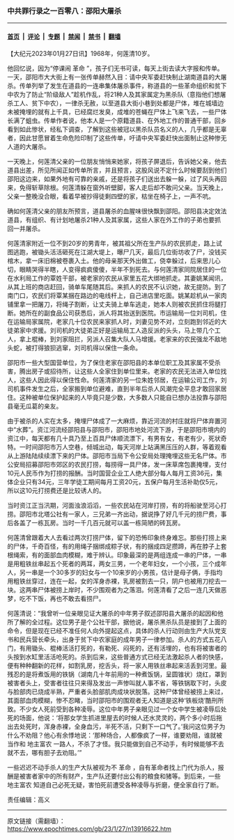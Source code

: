 ### 中共罪行录之一百零八：邵阳大屠杀

---

#### [首页](../../../..?n13916622) &nbsp;|&nbsp; [评论](../../../../../epoch-comment?n13916622) &nbsp;|&nbsp; [专题](../../../../../epoch-special?n13916622) &nbsp;|&nbsp; [禁闻](../../../../../epoch-news?n13916622) &nbsp;|&nbsp; [禁书](../../../../../books?n13916622) &nbsp;|&nbsp; [翻墙](https://github.com/gfw-breaker/nogfw/blob/master/README.md?n13916622)


<div class="post_content" id="artbody" itemprop="articleBody">
 <!-- article content begin -->
 <p>
  【大纪元2023年01月27日讯】1968年，何莲清10岁。
 </p>
 <p>
  他回忆说，因为“停课闹
  <ok href="https://www.epochtimes.com/gb/tag/%E9%9D%A9%E5%91%BD.html">
   革命
  </ok>
  ”，孩子们无书可读，每天上街去读大字报和传单。一天，邵阳市大大街上有一张传单赫然入目：请中央军委赶快制止湖南道县的大屠杀。传单列举了发生在道县的一连串集体屠杀事件，称道县的一些革命组织和贫下中农为了防止“阶级敌人”趁机作乱，将21种人及其家属定为黑杀队（意指他们想屠杀工人、贫下中农），一律杀无赦，以至道县大街小巷到处都是尸体，堆在城墙边未被掩埋的就有上千具，已经腐烂发臭，成堆的苍蝇在尸体上飞来飞去，一些尸体长满了蛆虫。传单作者说，他本人是一个原籍道县、在外地工作的普通干部，回乡看到如此惨状，经私下调查，了解到这些被冠以黑杀队员名义的人，几乎都是无辜者，因此甘愿冒着生命危险印制了这些传单，吁请中央军委赶快出面制止这种惨无人道的大屠杀。
 </p>
 <p>
  一天晚上，何莲清父亲的一位朋友悄悄来她家，将孩子屏退后，告诉她父亲，他去道县出差，所见所闻正如传单所言，并且预言，这股风说不定什么时候要刮到他们邵阳这边来，如果外地有可靠的亲戚，还是将孩子们送出去躲一躲，过了风头再回来，免得斩草除根。何莲清躲在窗外听壁脚，客人走后却不敢问父亲。当天晚上，父亲一整晚没合眼，看着早被抄得徒剩四壁的家，枯坐在椅子上，一声不吭。
 </p>
 <p>
  确如何莲清父亲的朋友所预言，道县屠杀的血腥味很快飘到邵阳。邵阳县决定效法道县，有组织、有计划地屠杀21种人及其家属，这些人家在外工作的子弟也要抓回一并屠杀。
 </p>
 <p>
  何莲清家附近一位不到20岁的男青年，被其祖父所在生产队的农民抓走，路上试图逃跑，被锄头活活砸死在江湖大堤上，曝尸几天，最后几位街坊收了尸，没钱买棺木，拿一床旧棉被卷裹入土。他的母亲那天外出做工，侥幸躲过，后来思儿心切，眼睛哭得半瞎，人变得疯疯傻傻，半年不到死去。与何莲清家同院居住的一位在水利局工作的覃姓干部，被老家的农民从家里五花大绑地抓走。其妻姚某闻讯，从其上班的商店赶回，骑单车尾随其后。来抓人的农民不认识她，故无提防。到了南门口，农民们将覃某捆在路边的电线杆上，自己进店里吃面。姚某趁机从一家肉铺里拿一把屠刀，将绳子割断，让丈夫骑上单车逃走，她本人则被农民抓住将腿打断。她所在的副食品公司获悉后，派人将其抬送到医院。市运输局一位刘司机，住在运输局家属院，老家几十位农民来家抓人时，刘妻见势不对，立刻跑到邻近的大徒弟家中求援。刘司机的大徒弟正好是运输局工人造反派的头头，马上带几个工人，拿上棍棒，到刘家阻拦，另派人召集大队人马增援。老家来的农民强龙不敌地头蛇，被打得狼狈逃窜，刘司机得以保住一条命。
 </p>
 <p>
  邵阳市一些大型国营单位，为了保住老家在邵阳县的本单位职工及其家属不受杀害，腾出房子或招待所，让这些人全家住到单位里来。老家的农民无法进入单位找人，这些人因此得以保住性命。何莲清家的另一位朱姓邻居，在运输公司工作，刘司机事件发生之后，全家搬到单位避难，直到半年后杀人风潮完全平息才敢回家居住。这种被单位保护起来的人毕竟只是少数，大多数人只能自已想办法投靠与邵阳县毫无瓜葛的亲友。
 </p>
 <p>
  由于被杀的人实在太多，掩埋尸体成了一大麻烦，靠近河流的村庄就将尸体弃置河中“水葬”。资江河流经邵阳县与邵阳市，邵阳市地处河流下游，于是邵阳市境内的资江中，每天都有几十具乃至上百具尸体顺流漂下，有男有女，有老有少，死状奇特。一时间邵阳市万人空巷，倾城出动，每天河岸上站满黑压压的人群，等着观看从上游陆陆续续漂下来的尸体。邵阳市当局下令公安局处理掩埋这些无名尸体。市公安局招募邵阳市郊区的农民打捞，每捞得一具尸体，发一床草席包裹掩埋，支付10元人民币作为打捞的报酬。当时国营企业工人绝大部分每人每月工资36元，集体企业只有34元，三年学徒工期间每月工资20元，五保户每月生活补助仅5元，所以这10元打捞费还是比较诱人的。
 </p>
 <p>
  当时资江正当汛期，河面浊浪滔滔，一些农民站在河岸打捞，有的将船驶至河心打捞。邵阳市北塔公社有一家人，三兄弟一齐出动，据说挣了好几千元的捞尸费，事后各盖了一栋瓦房。当时一千几百元就可以盖一栋简陋的砖瓦房。
 </p>
 <p>
  何莲清曾跟着大人去看过两次打捞尸体，留下的恐怖印象终身难忘。那些打捞上来的尸体，千奇百怪，有的用绳子捆绑成粽子状，有的捆成四足攒蹄，再在脖子上套根绳索，有的面部血肉模糊，难于辨认。印象最深的是两组连成一串的尸体，一串是用粗铁丝串起五个死者的两耳，两女三男，一个老年妇女，一个小孩，三个成年人，另一串是一个30多岁的妇女与一个10来岁的小男孩，估计是母子俩，手指均用粗铁丝穿过，连在一起，女的浑身赤裸，乳房被割去一只，阴户也被用刀挖去一块。这两串尸体被捞上岸时，不少围观者为之落泪。何莲清看了之后一连几天做恶梦，吃不下饭，再也不敢去看捞尸。
 </p>
 <p>
  何莲清说：“我曾听一位亲眼见证大屠杀的中年男子叙述邵阳县大屠杀的起因和他所了解的全过程。这位男子是个公社干部，据他说，屠杀黑杀队员是接到了上面的命令，但是现在已经不准任何人向外提起这点，具体的杀人行动则由生产大队党支书和民兵营长牵头，出身于贫下中农家庭的成年男子一律参加。杀人的方式五花八门，有用锄头、棍棒活活打死的，有勒死、闷死的，还有活埋的，也有将被害者的头按到水缸里活活呛死的。杀到后来，这些普通方式已经无法激起杀人者的快感，便有种种翻新的花样，如割乳房，挖舌头，将一家人用铁丝串起来活丢到河里。最残忍的是将煮饭用的铁锅（湖南几十年前用的一种煮饭锅，呈圆锥状）烧红，罩到被害者头上，受害者往往只来得及发出一声惨叫就人事不省，等铁锅取下时，头皮与脸部肉已烧成半熟，严重者头脸部肌肉成块状脱落。这种尸体曾经被捞上来过，其面部血肉模糊，惨不忍睹，当时邵阳市的围观者无人知道是这种‘铁板烧’酷刑所致。不少女人死前受到各种凌辱。这位中年男子亲眼见过一个女中学生被凌辱后处死的场面，他说：‘将那女学生抓进里屋去的时候人还水灵灵的，两个多小时后拖出去处死时，浑身赤裸，全身血污，半死不活，只剩下一口气了。’我问这位男子为什么不劝阻？他心有余悸地说：‘那种场合，人都像疯了一样，谁要劝阻，谁就被当作和
  <ok href="https://www.epochtimes.com/gb/tag/%E5%9C%B0%E4%B8%BB%E5%AF%8C%E5%86%9C.html">
   地主富农
  </ok>
  一路人，不杀了才怪。我只能做到自己不动手，有时候能够不去就不去，哪有胆子去劝阻。’”
 </p>
 <p>
  一些迟迟不动手杀人的生产大队被视为不
  <ok href="https://www.epochtimes.com/gb/tag/%E9%9D%A9%E5%91%BD.html">
   革命
  </ok>
  ，自有革命者找上门代为杀人，报酬是被害者家中的所有财产，生产队还要付出公有的粮食和猪等。到后来，一些
  <ok href="https://www.epochtimes.com/gb/tag/%E5%9C%B0%E4%B8%BB%E5%AF%8C%E5%86%9C.html">
   地主富农
  </ok>
  知道自己必死无疑，害怕死前遭受各种凌辱与折磨，便全家自行了断。
 </p>
 <p>
  责任编辑：高义
 </p>
 <!-- article content end -->
 <div id="below_article_ad">
 </div>
</div>


---

原文链接（需翻墙）：https://www.epochtimes.com/gb/23/1/27/n13916622.htm